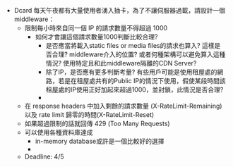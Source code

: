 - Dcard 每天午夜都有大量使用者湧入抽卡，為了不讓伺服器過載，請設計一個 middleware：
  - 限制每小時來自同一個 IP 的請求數量不得超過 1000
    - 如何才會讓這個請求數量1000判斷比較合理?
      - 是否應當將載入static files or media files的請求也算入? 這樣是否合理? middleware介入的位置? 或者何種架構可以避免算入這種情況? 使用特定且和此middleware隔離的CDN Server?
      - 除了IP，是否應有更多判斷考量? 有些用戶可能是使用租屋處的網路，若是在租屋處共有的Public IP的情況下使用，假使某段時間該租屋處的IP使用正好加起來超過1000，並封鎖，此情況是否合理? 
      - 
  - 在 response headers 中加入剩餘的請求數量 (X-RateLimit-Remaining) 以及 rate limit 歸零的時間(X-RateLimit-Reset)
  - 如果超過限制的話就回傳 429 (Too Many Requests)
  - 可以使用各種資料庫達成
    - in-memory database或許是一個比較好的選擇
    - 
  - Deadline: 4/5